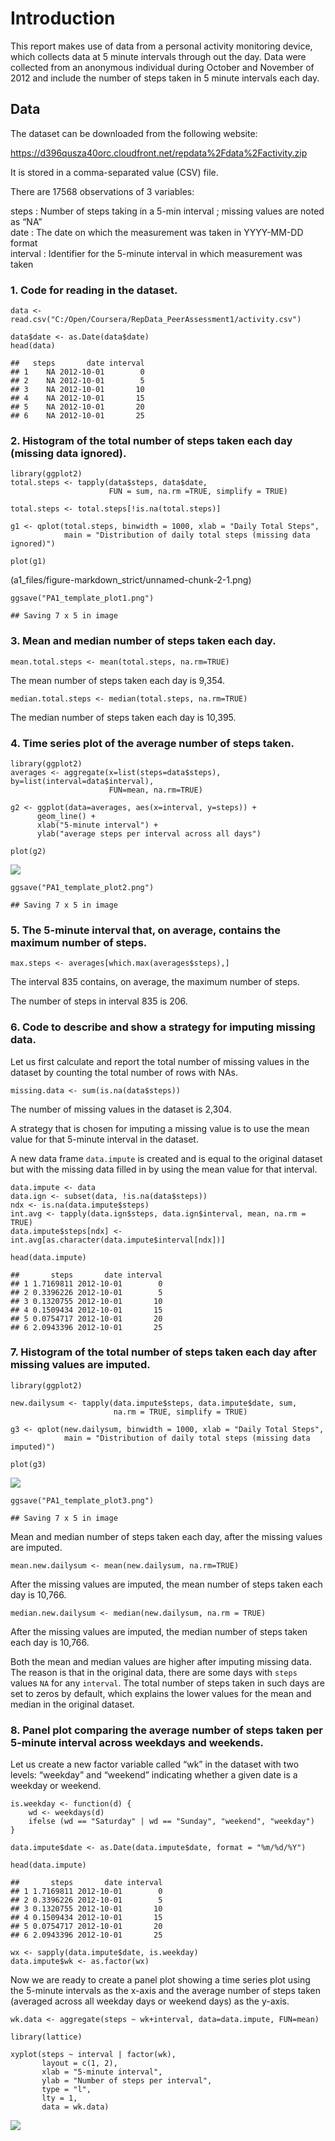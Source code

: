 Introduction
============

This report makes use of data from a personal activity monitoring
device, which collects data at 5 minute intervals through out the day.
Data were collected from an anonymous individual during October and
November of 2012 and include the number of steps taken in 5 minute
intervals each day.

Data
----

The dataset can be downloaded from the following website:

<https://d396qusza40orc.cloudfront.net/repdata%2Fdata%2Factivity.zip>

It is stored in a comma-separated value (CSV) file.

There are 17568 observations of 3 variables:

steps : Number of steps taking in a 5-min interval ; missing values are
noted as “NA”  
date : The date on which the measurement was taken in YYYY-MM-DD
format  
interval : Identifier for the 5-minute interval in which measurement was
taken

### 1. Code for reading in the dataset.

    data <- read.csv("C:/Open/Coursera/RepData_PeerAssessment1/activity.csv")

    data$date <- as.Date(data$date)
    head(data)

    ##   steps       date interval
    ## 1    NA 2012-10-01        0
    ## 2    NA 2012-10-01        5
    ## 3    NA 2012-10-01       10
    ## 4    NA 2012-10-01       15
    ## 5    NA 2012-10-01       20
    ## 6    NA 2012-10-01       25

### 2. Histogram of the total number of steps taken each day (missing data ignored).

    library(ggplot2)
    total.steps <- tapply(data$steps, data$date,
                          FUN = sum, na.rm =TRUE, simplify = TRUE)

    total.steps <- total.steps[!is.na(total.steps)]

    g1 <- qplot(total.steps, binwidth = 1000, xlab = "Daily Total Steps",
                main = "Distribution of daily total steps (missing data ignored)")

    plot(g1)

(a1_files/figure-markdown_strict/unnamed-chunk-2-1.png)

    ggsave("PA1_template_plot1.png")

    ## Saving 7 x 5 in image

### 3. Mean and median number of steps taken each day.

    mean.total.steps <- mean(total.steps, na.rm=TRUE)  

The mean number of steps taken each day is 9,354.

    median.total.steps <- median(total.steps, na.rm=TRUE)  

The median number of steps taken each day is 10,395.

### 4. Time series plot of the average number of steps taken.

    library(ggplot2)
    averages <- aggregate(x=list(steps=data$steps), by=list(interval=data$interval),
                          FUN=mean, na.rm=TRUE)
                          
    g2 <- ggplot(data=averages, aes(x=interval, y=steps)) +
          geom_line() +
          xlab("5-minute interval") +
          ylab("average steps per interval across all days")

    plot(g2)

![](a1_files/figure-markdown_strict/unnamed-chunk-5-1.png)

    ggsave("PA1_template_plot2.png")

    ## Saving 7 x 5 in image

### 5. The 5-minute interval that, on average, contains the maximum number of steps.

    max.steps <- averages[which.max(averages$steps),]

The interval 835 contains, on average, the maximum number of steps.

The number of steps in interval 835 is 206.

### 6. Code to describe and show a strategy for imputing missing data.

Let us first calculate and report the total number of missing values in
the dataset by counting the total number of rows with NAs.

    missing.data <- sum(is.na(data$steps))

The number of missing values in the dataset is 2,304.

A strategy that is chosen for imputing a missing value is to use the
mean value for that 5-minute interval in the dataset.

A new data frame `data.impute` is created and is equal to the original
dataset but with the missing data filled in by using the mean value for
that interval.

    data.impute <- data
    data.ign <- subset(data, !is.na(data$steps))
    ndx <- is.na(data.impute$steps)
    int.avg <- tapply(data.ign$steps, data.ign$interval, mean, na.rm = TRUE)
    data.impute$steps[ndx] <- int.avg[as.character(data.impute$interval[ndx])]

    head(data.impute)

    ##       steps       date interval
    ## 1 1.7169811 2012-10-01        0
    ## 2 0.3396226 2012-10-01        5
    ## 3 0.1320755 2012-10-01       10
    ## 4 0.1509434 2012-10-01       15
    ## 5 0.0754717 2012-10-01       20
    ## 6 2.0943396 2012-10-01       25

### 7. Histogram of the total number of steps taken each day after missing values are imputed.

    library(ggplot2)

    new.dailysum <- tapply(data.impute$steps, data.impute$date, sum, 
                           na.rm = TRUE, simplify = TRUE)

    g3 <- qplot(new.dailysum, binwidth = 1000, xlab = "Daily Total Steps",
                main = "Distribution of daily total steps (missing data imputed)")

    plot(g3)

![](a1_files/figure-markdown_strict/unnamed-chunk-9-1.png)

    ggsave("PA1_template_plot3.png")

    ## Saving 7 x 5 in image

Mean and median number of steps taken each day, after the missing values
are imputed.

    mean.new.dailysum <- mean(new.dailysum, na.rm=TRUE)  

After the missing values are imputed, the mean number of steps taken
each day is 10,766.

    median.new.dailysum <- median(new.dailysum, na.rm = TRUE)  

After the missing values are imputed, the median number of steps taken
each day is 10,766.

Both the mean and median values are higher after imputing missing data.
The reason is that in the original data, there are some days with
`steps` values `NA` for any `interval`. The total number of steps taken
in such days are set to zeros by default, which explains the lower
values for the mean and median in the original dataset.

### 8. Panel plot comparing the average number of steps taken per 5-minute interval across weekdays and weekends.

Let us create a new factor variable called “wk” in the dataset with two
levels: “weekday” and “weekend” indicating whether a given date is a
weekday or weekend.

    is.weekday <- function(d) {
        wd <- weekdays(d)
        ifelse (wd == "Saturday" | wd == "Sunday", "weekend", "weekday")
    }

    data.impute$date <- as.Date(data.impute$date, format = "%m/%d/%Y")

    head(data.impute)

    ##       steps       date interval
    ## 1 1.7169811 2012-10-01        0
    ## 2 0.3396226 2012-10-01        5
    ## 3 0.1320755 2012-10-01       10
    ## 4 0.1509434 2012-10-01       15
    ## 5 0.0754717 2012-10-01       20
    ## 6 2.0943396 2012-10-01       25

    wx <- sapply(data.impute$date, is.weekday)
    data.impute$wk <- as.factor(wx)

Now we are ready to create a panel plot showing a time series plot using
the 5-minute intervals as the x-axis and the average number of steps
taken (averaged across all weekday days or weekend days) as the y-axis.

    wk.data <- aggregate(steps ~ wk+interval, data=data.impute, FUN=mean)

    library(lattice)

    xyplot(steps ~ interval | factor(wk),
           layout = c(1, 2),
           xlab = "5-minute interval",
           ylab = "Number of steps per interval",
           type = "l",
           lty = 1,
           data = wk.data)

![](a1_files/figure-markdown_strict/unnamed-chunk-13-1.png)
